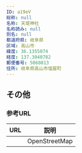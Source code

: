 ```yaml
---
ID: a19eV
総称: null
名称: 天堤神社
名称読み: null
別名: null
都道府県: 岐阜県
区域: 高山市
緯度: 36.1355074
経度: 137.3040782
郵便番号: 5060813
住所: 岐阜県高山市塩屋町
---
```


## その他

### 参考URL

| URL | 説明          |
| --- | ------------- |
|     | OpenStreetMap |

